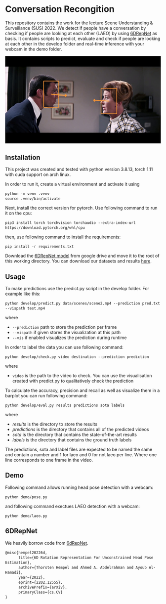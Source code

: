# Conversation Recongition
This repository contains the work for the lecture Scene Understanding & Surveillance (SUS) 2022.
We detect if people have a conversation by checking if people are looking at each other (LAEO) by using [6DRepNet](https://github.com/thohemp/6DRepNet/blob/master/README.MD) as basis.
It contains scripts to predict, evaluate and check if people are looking at each other in the develop folder and real-time inference with your webcam in the demo folder.

[![LAEO-Video](images/thumbnail.png)](https://youtu.be/DTOmYopRU7Q)

## Installation

This project was created and tested with python version 3.8.13, torch 1.11 with cuda support on arch linux.

In order to run it, create a virtual environment and activate it using

```
python -m venv .venv
source .venv/bin/activate
```

Next, install the correct version for pytorch.
Use following command to run it on the cpu:

```
pip3 install torch torchvision torchaudio --extra-index-url https://download.pytorch.org/whl/cpu
```


then, use following command to install the requirements:

```
pip install -r requirements.txt
```

Download the [6DRepNet model](https://drive.google.com/file/d/1vPNtVu_jg2oK-RiIWakxYyfLPA9rU4R4/view?usp=sharing) from google drive and move it to the root of this working directory.
You can download our datasets and results [here](https://drive.google.com/drive/folders/1u_RM9XGGWpq856h1CHPBL7rCggHjBDF5?usp=sharing).

## Usage

To make predictions use the predict.py script in the develop folder.
For example like this:
```
python develop/predict.py data/scenes/scene2.mp4 --prediction pred.txt --vispath test.mp4
```
where
 - ```--prediction``` path to store the prediction per frame
 - ```--vispath``` if given stores the visualization at this path
 - ```--vis``` if enabled visualizes the prediction during runtime

In order to label the data you can use following command:

```
python develop/check.py video destination --prediction prediction
```

where
 - ``video`` is the path to the video to check. You can use the visualisation created with predict.py to qualitatively check the prediction

To calculate the accuracy, precision and recall as well as visualize them in a barplot you can run following command:
```
python develop/eval.py results predictions sota labels
```
where
 - *results* is the directory to store the results
 - *predictions* is the directory that contains all of the predicted videos
 - *sota* is the directory that contains the state-of-the-art results
 - *labels* is the directory that contains the ground truth labels

The predictions, sota and label files are expected to be named the same and contain a number and 1 for laeo and 0 for not laeo per line. Where one line corresponds to one frame in the video.

## Demo

Following command allows running head pose detection with a webcam:
```
python demo/pose.py
```

and following command exectues LAEO detection with a webcam:
```
python demo/laeo.py
```

## 6DRepNet

We heavily borrow code from [6dRepNet](https://github.com/thohemp/6DRepNet).

```
@misc{hempel20226d,
      title={6D Rotation Representation For Unconstrained Head Pose Estimation},
      author={Thorsten Hempel and Ahmed A. Abdelrahman and Ayoub Al-Hamadi},
      year={2022},
      eprint={2202.12555},
      archivePrefix={arXiv},
      primaryClass={cs.CV}
}
```